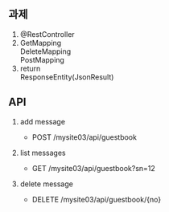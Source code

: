 ## 과제
1. @RestController
2. GetMapping<br>
DeleteMapping<br>
PostMapping
3. return<br>
ResponseEntity(JsonResult)

## API
1. add message
    - POST /mysite03/api/guestbook
    
2. list messages
    - GET /mysite03/api/guestbook?sn=12
    
3. delete message
    - DELETE /mysite03/api/guestbook/{no}
